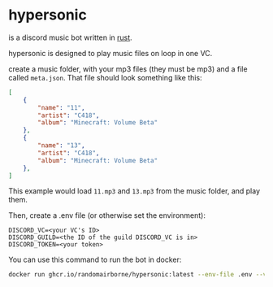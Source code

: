 # hypersonic

is a discord music bot written in [rust](https://rust-lang.org).

hypersonic is designed to play music files on loop in one VC.

create a music folder, with your mp3 files (they must be mp3) and a file called `meta.json`. That file should look something like this:

```json
[
    {
        "name": "11",
        "artist": "C418",
        "album": "Minecraft: Volume Beta"
    },
    {
        "name": "13",
        "artist": "C418",
        "album": "Minecraft: Volume Beta"
    },
]
```

This example would load `11.mp3` and `13.mp3` from the music folder, and play them.

Then, create a .env file (or otherwise set the environment):

```dotenv
DISCORD_VC=<your VC's ID>
DISCORD_GUILD=<the ID of the guild DISCORD_VC is in>
DISCORD_TOKEN=<your token>
```

You can use this command to run the bot in docker:

```bash
docker run ghcr.io/randomairborne/hypersonic:latest --env-file .env --volume ./music/:/music/
```